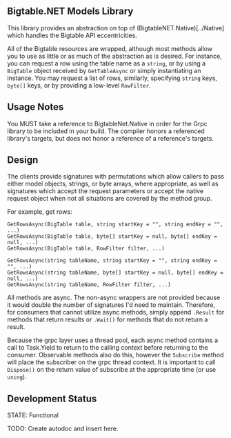 ## Bigtable.NET Models Library ##

This library provides an abstraction on top of (BigtableNET.Native)[../Native] which handles the Bigtable API eccentricities.

All of the Bigtable resources are wrapped, although most methods allow you to use as little or as much of the abstraction as is desired.  For instance, you can request a row using the table name as a ```string```, or by using a ```BigTable``` object received by ```GetTableAsync``` or simply instantiating an instance.  You may request a list of rows, similarly, specifying ```string``` keys, ```byte[]``` keys, or by providing a low-level ```RowFilter```.


## Usage Notes ##

You MUST take a reference to BigtableNet.Native in order for the Grpc library to be included in your build.   The compiler honors a referenced library's targets, but does not honor a reference of a reference's targets.

## Design ##

The clients provide signatures with permutations which allow callers to pass either model objects, strings, or byte arrays, where appropriate, as well as signatures which accept the request parameters or accept the native request object when not all situations are covered by the method group.

For example, get rows:

```
GetRowsAsync(BigTable table, string startKey = "", string endKey = "", ...)
GetRowsAsync(BigTable table, byte[] startKey = null, byte[] endKey = null, ...)
GetRowsAsync(BigTable table, RowFilter filter, ...)

GetRowsAsync(string tableName, string startKey = "", string endKey = "", ...)
GetRowsAsync(string tableName, byte[] startKey = null, byte[] endKey = null, ...)
GetRowsAsync(string tableName, RowFilter filter, ...)
```

All methods are async.  The non-async wrappers are not provided because it would double the number of signatures I'd need to maintain.  Therefore, for consumers that cannot utilize async methods, simply append ```.Result``` for methods that return results or ```.Wait()``` for methods that do not return a result.

Because the grpc layer uses a thread pool, each async method contains a call to Task.Yield to return to the calling context before returning to the consumer.  Observable methods also do this, however the ```Subscribe``` method will place the subscriber on the grpc thread context.  It is important to call ```Dispose()``` on the return value of subscribe at the appropriate time (or use ```using```).



## Development Status

STATE: Functional

TODO: Create autodoc and insert here. 
